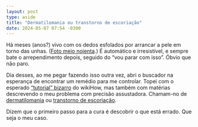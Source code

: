```yaml
---
layout: post
type: aside
title: "Dermatilomania ou transtorno de escoriação"
date: 2024-05-07 07:54 -0300
---
```

Há meses (anos?) vivo com os dedos esfolados por arrancar a pele em torno das unhas. ([Foto meio nojenta](/assets/2024/dedos-dermatilomania-ou-transtorno-de-escoriacao.jpeg).) É automático e irresistível, e sempre bate o arrependimento depois, seguido do “vou parar com isso”. Óbvio que não paro.

Dia desses, ao me pegar fazendo isso outra vez, abri o buscador na esperança de encontrar um remédio para me controlar. Topei com o esperado [“tutorial” bizarro](https://pt.wikihow.com/Parar-de-Cutucar-a-Pele-dos-Dedos) do wikiHow, mas também com matérias descrevendo o meu problema com precisão assustadora. Chamam-no de [dermatilomania](https://www.metropoles.com/saude/dermatilomania-puxar-pele-dedos) ou [transtorno de escoriação](https://www.uol.com.br/vivabem/noticias/redacao/2017/12/11/transtorno-de-escoriacao-doenca-faz-pacientes-terem-prazer-ao-se-cutucar.htm).

Dizem que o primeiro passo para a cura é descobrir o que está errado. Que seja o meu caso.
